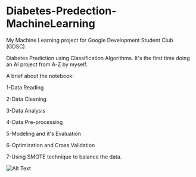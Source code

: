 # Diabetes-Predection-MachineLearning
My Machine Learning project for Google Development Student Club (GDSC).

Diabetes Prediction using Classification Algorithms.
It's the first time doing an AI project from A-Z by myself.

A brief about the notebook:

1-Data Reading

2-Data Cleaning

3-Data Analysis

4-Data Pre-processing

5-Modeling and it's Evaluation

6-Optimization and Cross Validation

7-Using SMOTE technique to balance the data.

![Alt Text](https://drive.google.com/file/d/1IrXqqgA3OG_1DStUhSfNgV-bC_l2V7Lf/view?usp=sharing)

